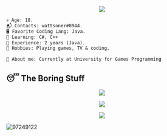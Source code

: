<img src="" /> 

<p align = "center"><img src = "https://github-widgetbox.vercel.app/api/profile?username=97249122&data=followers,repositories,stars,commits"></p>

```diff 
💀 Age: 18.
📬 Contacts: wattsoner#8944.
🖥️ Favorite Coding Lang: Java.
👾 Learning: C#, C++
💼 Experience: 2 years (Java).
🌳 Hobbies: Playing games, TV & coding.

📜 About me: Currently at University for Games Programming 
```
  


## 😴 The Boring Stuff
<p align = "center"><img src="https://activity-graph.herokuapp.com/graph?username=97249122&theme=material-palenight"></p>

<p align = "center"><img src="https://github-readme-stats.vercel.app/api?username=97249122&show_icons=true&theme=palenight" /></p>

<p align="center"> <img src="https://github-readme-stats.vercel.app/api/top-langs/?username=97249122&layout=compact&theme=palenight" /></p>

<p> <img src="https://komarev.com/ghpvc/?username=97249122&color=8E64D0" alt="97249122" /> </p>
